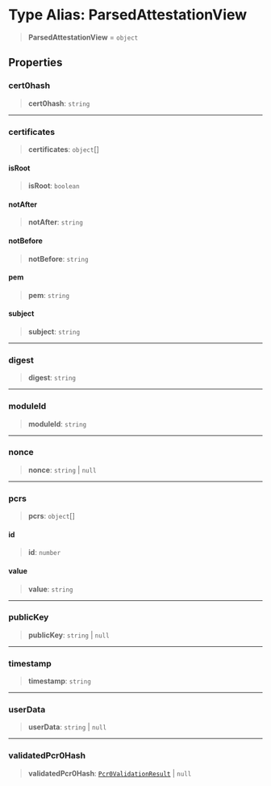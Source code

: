 # Type Alias: ParsedAttestationView

> **ParsedAttestationView** = `object`

## Properties

### cert0hash

> **cert0hash**: `string`

***

### certificates

> **certificates**: `object`[]

#### isRoot

> **isRoot**: `boolean`

#### notAfter

> **notAfter**: `string`

#### notBefore

> **notBefore**: `string`

#### pem

> **pem**: `string`

#### subject

> **subject**: `string`

***

### digest

> **digest**: `string`

***

### moduleId

> **moduleId**: `string`

***

### nonce

> **nonce**: `string` \| `null`

***

### pcrs

> **pcrs**: `object`[]

#### id

> **id**: `number`

#### value

> **value**: `string`

***

### publicKey

> **publicKey**: `string` \| `null`

***

### timestamp

> **timestamp**: `string`

***

### userData

> **userData**: `string` \| `null`

***

### validatedPcr0Hash

> **validatedPcr0Hash**: [`Pcr0ValidationResult`](Pcr0ValidationResult.md) \| `null`
